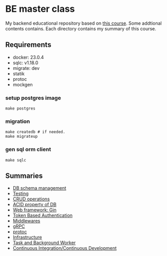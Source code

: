 # BE master class

My backend educational repository based on [this course](https://github.com/techschool/simplebank).
Some addtional contents contains.
Each directory contains my summary of this course.

## Requirements
- docker: 23.0.4
- sqlc: v1.18.0
- migrate: dev
- statik
- protoc
- mockgen

### setup postgres image

```
make postgres
```

### migration

```
make createdb # if needed.
make migrateup
```

### gen sql orm client

```
make sqlc
```

## Summaries

- [DB schema management](./db/README.md)
- [Testing](./db/TEST.md)
- [CRUD operations](./db/CRUD.md)
- [ACID property of DB](./db/ACID.md)
- [Web framework: Gin](./api/README.md)
- [Token Based Authentication](./api/AUTH.md)
- [Middlewares](./api/MIDLLEWARE.md)
- [gRPC](./gapi/README.md)
- [protoc](./proto/README.md)
- [Infrastructure](./terraform/README.md)
- [Task and Background Worker](./worker/README.md)
- [Continuous Integration/Continuous Development](./CICD.md)
